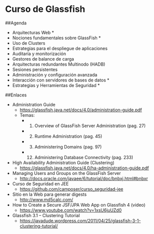 Curso de Glassfish
==================

##Agenda

- Arquitecturas Web *
- Nociones fundamentales sobre GlassFish *
- Uso de Clusters
- Estrategias para el despliegue de aplicaciones
- Auditaría y monitorización
- Gestores de balance de carga
- Arquitecturas redundantes Multinodo (HADB)
- Sesiones persistentes
- Administración y configuración avanzada
- Interacción con servidores de bases de datos *
- Estrategias y Herramientas de Seguridad *

##Enlaces

- Administration Guide
	- https://glassfish.java.net/docs/4.0/administration-guide.pdf
	- Temas:
		- 1. Overview of GlassFish Server Administration (pag. 27)
		- 2. Runtime Administration (pag. 45)
		- 3. Administering Domains (pag. 97)
		- 12. Administering Database Connectivity (pag. 233)
- High Availability Administration Guide (Clustering)
	- https://glassfish.java.net/docs/4.0/ha-administration-guide.pdf
- Managing Users and Groups on the GlassFish Server
	- http://docs.oracle.com/javaee/6/tutorial/doc/bnbxj.html#bnbxr
- Curso de Seguridad en JEE
	- https://github.com/camposer/curso_seguridad-jee
- Sitio en la Web para generar digests
	- http://www.md5calc.com/
- How to Create a Secure JSF/JPA Web App on Glassfish 4 (video)
	- https://www.youtube.com/watch?v=1xsU6juUZd0
- Glassfish 3.1 – Clustering Tutorial
	- https://javadude.wordpress.com/2011/04/25/glassfish-3-1-clustering-tutorial/
